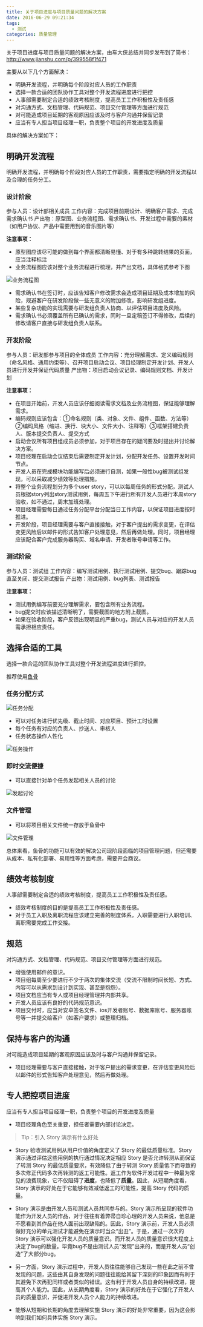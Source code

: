 ```yaml
---
title: 关于项目进度与项目质量问题的解决方案
date: 2016-06-29 09:21:34
tags:
  - 测试
categories: 质量管理
---
```


关于项目进度与项目质量问题的解决方案，由车大侠总结并同步发布到了简书：http://www.jianshu.com/p/399558f1f471

主要从以下几个方面解决：
* 明确开发流程，并明确每个阶段对应人员的工作职责
* 选择一款合适的团队协作工具对整个开发流程进度进行把控
* 人事部需要制定合适的绩效考核制度，提高员工工作积极性及责任感
* 对沟通方式、文档管理、代码规范、项目交付管理等方面进行规范
* 对可能造成项目延期的客观原因应该及时与客户沟通并保留记录
* 应当有专人担当项目经理一职，负责整个项目的开发进度及质量

<!-- more -->
具体的解决方案如下：
## 明确开发流程

明确开发流程，并明确每个阶段对应人员的工作职责，需要指定明确的开发流程以及合理的任务分工。

### 设计阶段
参与人员：设计部相关成员
工作内容：完成项目前期设计、明确客户需求、完成需求确认书
产出物：原型图、业务流程图、需求确认书、开发过程中需要的素材（如用户协议、产品中需要用到的音乐图片等）

**注意事项：**

+ 原型图应该尽可能的做到每个界面都清晰易懂、对于有多种跳转结果的页面，应当注释标注
+ 业务流程图应该对整个业务流程进行梳理，并产出文档，具体格式参考下图

![业务流程图](http://upload-images.jianshu.io/upload_images/2105977-c5cf5512e6d8ff75.png?imageMogr2/auto-orient/strip%7CimageView2/2/w/1240)
+ 需求确认书在签订时，应该告知客户修改需求会造成项目延期及成本增加的风险，规避客户在研发阶段做一些无意义的附加修改，影响研发组进度。
+ 某些复杂功能的实现需要与研发组负责人协商、以评估项目进度及风险。
+ 需求确认书必须覆盖所有已确认的需求，同时一旦定稿签订不得修改，后续的修改请客户直接与研发组负责人联系。

### 开发阶段

参与人员：研发部参与项目的全体成员
工作内容：充分理解需求、定义编码规则（命名风格、通用约束等）、召开项目启动会议、项目经理制定开发计划、开发人员进行开发并保证代码质量
产出物：项目启动会议记录、编码规则文档、开发计划

**注意事项：**

+ 在项目开始前，开发人员应该仔细阅读需求文档及业务流程图，保证能够理解需求。
+ 编码规则应该包含：①命名规则（类、对象、文件、组件、函数、方法等） ②编码风格（缩进、换行、块大小、文件大小、注释等）③框架搭建负责人、版本提交负责人、提交方式
+ 启动会议所有项目组成员必须参加，对于项目存在的疑问要及时提出并讨论解决方案。
+ 项目经理在启动会议结束后需要制定开发计划，分配开发任务、设置开发时间节点。
+ 开发人员在完成模块功能编写后必须进行自测，如果一般性bug被测试组发现，可以采取减少绩效等处理措施。
+ 将整个业务流程划分为多个user story，可以以每周任务的形式分配，测试人员根据story列出story测试用例，每周五下午进行所有开发人员进行本周story验收，如不通过，周末加班处理。
+ 项目经理需要每日通过任务分配平台分配当日工作内容，以保证项目进度按时推进。
+ 开发阶段，项目经理需要与客户直接接触，对于客户提出的需求变更，在评估变更风险后以邮件的形式告知客户处理意见，然后再做处理。同时，项目经理应该配合客户完成服务器购买、域名申请、开发者账号申请等工作。

### 测试阶段

参与人员：测试组
工作内容：编写测试用例、执行测试用例、提交bug、跟踪bug直至关闭、提交测试报告
产出物：测试用例、bug列表、测试报告

**注意事项：**

+ 测试用例编写前要充分理解需求，要包含所有业务流程。
+ bug提交时应该描述清晰明了，需要截图的地方附上截图。
+ 如果在验收阶段，客户反馈出现明显的严重bug，测试人员与对应的开发人员需承担相应责任。

## 选择合适的工具
选择一款合适的团队协作工具对整个开发流程进度进行把控。

推荐使用[鱼骨](http://www.fishim.cn/)

### 任务分配方式

![任务分配](http://upload-images.jianshu.io/upload_images/2105977-1af046032ac92aae.png?imageMogr2/auto-orient/strip%7CimageView2/2/w/1240)
+ 可以对任务进行优先级、截止时间、对应项目、预计工时设置
+ 每个任务有对应的负责人、抄送人、审核人
+ 任务状态操作人性化

![任务操作](http://upload-images.jianshu.io/upload_images/2105977-cf285e1eb82966c3.png?imageMogr2/auto-orient/strip%7CimageView2/2/w/1240)

### 即时交流便捷
+ 可以直接针对单个任务发起相关人员的讨论

![
![发起讨论](http://upload-images.jianshu.io/upload_images/2105977-75713cd2ec5ca140.png?imageMogr2/auto-orient/strip%7CimageView2/2/w/1240)
](http://upload-images.jianshu.io/upload_images/2105977-6007657dd13bc6c9.png?imageMogr2/auto-orient/strip%7CimageView2/2/w/1240)

### 文件管理
+ 可以将项目相关文件统一存放于鱼骨中

![文件管理](http://upload-images.jianshu.io/upload_images/2105977-fa32122d3bf221b3.png?imageMogr2/auto-orient/strip%7CimageView2/2/w/1240)

总体来看，鱼骨的功能可以有效的解决公司现阶段面临的项目管理问题，但还需要从成本、私有化部署、易用性等方面考虑，需要开会商议。

## 绩效考核制度
人事部需要制定合适的绩效考核制度，提高员工工作积极性及责任感。

+ 绩效考核制度的目的是提高员工工作积极性及责任感。
+ 对于员工入职及离职流程应该建立完善的制度体系，入职需要进行入职培训、离职需要完成工作交接。

## 规范
对沟通方式、文档管理、代码规范、项目交付管理等方面进行规范。

+ 增强使用邮件的意识。
+ 项目组每周至少要进行不少于两次的集体交流（交流不限制时间长短、方式、内容可以从需求到设计到实现、甚至是抱怨）。
+ 项目文档应当有专人或项目经理管理并内部共享。
+ 开发人员应该有良好的代码规范意识。
+ 项目交付时，应当对安卓签名文件、ios开发者账号、数据库账号、服务器账号等一并提交给客户（如客户要求）或整理归档。

## 保持与客户的沟通

对可能造成项目延期的客观原因应该及时与客户沟通并保留记录。

+ 项目经理需要与客户直接接触，对于客户提出的需求变更，在评估变更风险后以邮件的形式告知客户处理意见，然后再做处理。

## 专人把控项目进度

应当有专人担当项目经理一职，负责整个项目的开发进度及质量

+ 项目经理角色至关重要，担任者需要内部讨论决定。

>Tip：引入 Story 演示有什么好处

+ Story 验收测试用例从用户价值的角度定义了 Story 的最低质量标准。Story 演示通过评估这些用例的执行通过情况决定相应 Story 是否允许转测从而保证了转测 Story 的最低质量要求，有效降低了由于转测 Story 质量低下而导致的多次修正代码多次再转测的返工可能性。返工作为软件开发过程中一种最为常见的浪费现象，它不仅阻碍了**进度**，也降低了**质量**。因此，从短期角度看，Story 演示的好处在于它能够有效减低返工的可能性，提高 Story 代码的质量。

+ Story 演示是由开发人员和测试人员共同参与的。Story 演示所呈现的软件功能作为开发人员的作品，对于往往有着弊帚自珍心理的开发人员来说，他总是不愿看到其作品在他人面前出现缺陷的。因此，Story 演示前，开发人员必须做好充分的单元测试才能避免在演示时当众“出丑”。于是，通过一次次的 Story 演示可以强化开发人员的质量意识。而开发人员的质量意识很大程度上决定了bug的数量。毕竟bug不是由测试人员“发现”出来的，而是开发人员“创造”了大部分bug。

+ 另一方面，Story 演示过程中，开发人员往往能够自己发现一些在此之前不曾发现的问题，这些由其自身发现的问题往往能给其留下深刻的印象因而有利于其避免下次再犯同样或者类似的错误。这有利于开发人员自身的持续改进，提高其个人能力。因此，从长期角度看，Story 演示的好处在于它强化了开发人员的质量意识，并促进开发人员个人能力的持续改进。

+ 能够从短期和长期的角度去理解实施 Story 演示的好处非常重要，因为这会影响到我们如何具体实施 Story 演示。
